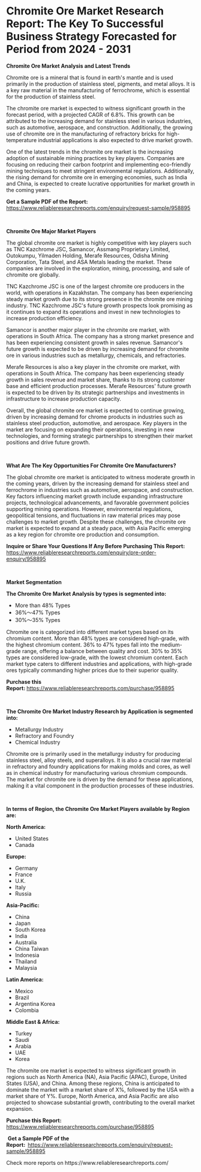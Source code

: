 <p><h1>Chromite Ore Market Research Report: The Key To Successful Business Strategy Forecasted for Period from 2024 - 2031</h1></p><p><strong>Chromite Ore Market Analysis and Latest Trends</strong></p>
<p><p>Chromite ore is a mineral that is found in earth's mantle and is used primarily in the production of stainless steel, pigments, and metal alloys. It is a key raw material in the manufacturing of ferrochrome, which is essential for the production of stainless steel.</p><p>The chromite ore market is expected to witness significant growth in the forecast period, with a projected CAGR of 6.8%. This growth can be attributed to the increasing demand for stainless steel in various industries, such as automotive, aerospace, and construction. Additionally, the growing use of chromite ore in the manufacturing of refractory bricks for high-temperature industrial applications is also expected to drive market growth.</p><p>One of the latest trends in the chromite ore market is the increasing adoption of sustainable mining practices by key players. Companies are focusing on reducing their carbon footprint and implementing eco-friendly mining techniques to meet stringent environmental regulations. Additionally, the rising demand for chromite ore in emerging economies, such as India and China, is expected to create lucrative opportunities for market growth in the coming years.</p></p>
<p><strong>Get a Sample PDF of the Report:&nbsp;</strong> <a href="https://www.reliableresearchreports.com/enquiry/request-sample/958895">https://www.reliableresearchreports.com/enquiry/request-sample/958895</a></p>
<p>&nbsp;</p>
<p><strong>Chromite Ore Major Market Players</strong></p>
<p><p>The global chromite ore market is highly competitive with key players such as TNC Kazchrome JSC, Samancor, Assmang Proprietary Limited, Outokumpu, Yilmaden Holding, Merafe Resources, Odisha Mining Corporation, Tata Steel, and ASA Metals leading the market. These companies are involved in the exploration, mining, processing, and sale of chromite ore globally.</p><p>TNC Kazchrome JSC is one of the largest chromite ore producers in the world, with operations in Kazakhstan. The company has been experiencing steady market growth due to its strong presence in the chromite ore mining industry. TNC Kazchrome JSC's future growth prospects look promising as it continues to expand its operations and invest in new technologies to increase production efficiency.</p><p>Samancor is another major player in the chromite ore market, with operations in South Africa. The company has a strong market presence and has been experiencing consistent growth in sales revenue. Samancor's future growth is expected to be driven by increasing demand for chromite ore in various industries such as metallurgy, chemicals, and refractories.</p><p>Merafe Resources is also a key player in the chromite ore market, with operations in South Africa. The company has been experiencing steady growth in sales revenue and market share, thanks to its strong customer base and efficient production processes. Merafe Resources' future growth is expected to be driven by its strategic partnerships and investments in infrastructure to increase production capacity.</p><p>Overall, the global chromite ore market is expected to continue growing, driven by increasing demand for chrome products in industries such as stainless steel production, automotive, and aerospace. Key players in the market are focusing on expanding their operations, investing in new technologies, and forming strategic partnerships to strengthen their market positions and drive future growth.</p></p>
<p>&nbsp;</p>
<p><strong>What Are The Key Opportunities For Chromite Ore Manufacturers?</strong></p>
<p><p>The global chromite ore market is anticipated to witness moderate growth in the coming years, driven by the increasing demand for stainless steel and ferrochrome in industries such as automotive, aerospace, and construction. Key factors influencing market growth include expanding infrastructure projects, technological advancements, and favorable government policies supporting mining operations. However, environmental regulations, geopolitical tensions, and fluctuations in raw material prices may pose challenges to market growth. Despite these challenges, the chromite ore market is expected to expand at a steady pace, with Asia Pacific emerging as a key region for chromite ore production and consumption.</p></p>
<p><strong>Inquire or Share Your Questions If Any Before Purchasing This Report:</strong> <a href="https://www.reliableresearchreports.com/enquiry/pre-order-enquiry/958895">https://www.reliableresearchreports.com/enquiry/pre-order-enquiry/958895</a></p>
<p>&nbsp;</p>
<p><strong>Market Segmentation</strong></p>
<p><strong>The Chromite Ore Market Analysis by types is segmented into:</strong></p>
<p><ul><li>More than 48% Types</li><li>36%～47% Types</li><li>30%～35% Types</li></ul></p>
<p><p>Chromite ore is categorized into different market types based on its chromium content. More than 48% types are considered high-grade, with the highest chromium content. 36% to 47% types fall into the medium-grade range, offering a balance between quality and cost. 30% to 35% types are considered low-grade, with the lowest chromium content. Each market type caters to different industries and applications, with high-grade ores typically commanding higher prices due to their superior quality.</p></p>
<p><strong>Purchase this Report:&nbsp;</strong><a href="https://www.reliableresearchreports.com/purchase/958895">https://www.reliableresearchreports.com/purchase/958895</a></p>
<p>&nbsp;</p>
<p><strong>The Chromite Ore Market Industry Research by Application is segmented into:</strong></p>
<p><ul><li>Metallurgy Industry</li><li>Refractory and Foundry</li><li>Chemical Industry</li></ul></p>
<p><p>Chromite ore is primarily used in the metallurgy industry for producing stainless steel, alloy steels, and superalloys. It is also a crucial raw material in refractory and foundry applications for making molds and cores, as well as in chemical industry for manufacturing various chromium compounds. The market for chromite ore is driven by the demand for these applications, making it a vital component in the production processes of these industries.</p></p>
<p>&nbsp;</p>
<p><strong>In terms of Region, the Chromite Ore Market Players available by Region are:</strong></p>
<p>
    <p> <strong> North America: </strong>
        <ul>
            <li>United States</li>
            <li>Canada</li>
        </ul>
        </p> 
    <p> <strong> Europe: </strong>
        <ul>
            <li>Germany</li>
            <li>France</li>
            <li>U.K.</li>
            <li>Italy</li>
            <li>Russia</li>
        </ul>
        </p> 
    <p> <strong> Asia-Pacific: </strong>
        <ul>
            <li>China</li>
            <li>Japan</li>
            <li>South Korea</li>
            <li>India</li>
            <li>Australia</li>
            <li>China Taiwan</li>
            <li>Indonesia</li>
            <li>Thailand</li>
            <li>Malaysia</li>
        </ul>
        </p> 
    <p> <strong> Latin America: </strong>
        <ul>
            <li>Mexico</li>
            <li>Brazil</li>
            <li>Argentina Korea</li>
            <li>Colombia</li>
        </ul>
        </p> 
    <p> <strong> Middle East & Africa: </strong>
        <ul>
            <li>Turkey</li>
            <li>Saudi</li>
            <li>Arabia</li>
            <li>UAE</li>
            <li>Korea</li>
        </ul>
    </p>
    </p>
<p><p>The chromite ore market is expected to witness significant growth in regions such as North America (NA), Asia Pacific (APAC), Europe, United States (USA), and China. Among these regions, China is anticipated to dominate the market with a market share of X%, followed by the USA with a market share of Y%. Europe, North America, and Asia Pacific are also projected to showcase substantial growth, contributing to the overall market expansion.</p></p>
<p><strong>Purchase this Report: </strong><a href="https://www.reliableresearchreports.com/purchase/958895">https://www.reliableresearchreports.com/purchase/958895</a></p>
<p>&nbsp;<strong>Get a Sample PDF of the Report:&nbsp;&nbsp;</strong><a href="https://www.reliableresearchreports.com/enquiry/request-sample/958895">https://www.reliableresearchreports.com/enquiry/request-sample/958895</a></p>
<p><strong></strong></p>
<p>Check more reports on https://www.reliableresearchreports.com/</p>